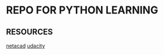 # REPO FOR PYTHON LEARNING

## RESOURCES

[netacad](www.netacad.com/portal/learning)
[udacity](https://learn.udacity.com/courses)